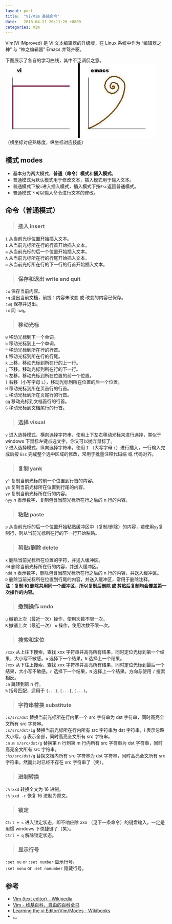 ```yaml
---
layout: post
title:  "Vi/Vim 基础命令"
date:   2018-04-21 20:11:20 +0800
categories: Vim
---
```

Vim(Vi IMproved) 是 Vi 文本编辑器的升级版，在 Linux 系统中作为 “编辑器之神” 与 “神之编辑器” Emacs 并驾齐驱。

下图展示了各自的学习曲线，其中不乏调侃之意。<br>
![curves](/images/20180421/vi_emacs_learning_curves.jpg)<br>
（横坐标对应熟练度，纵坐标对应技能）

## 模式 modes
* 基本分为两大模式，**普通（命令）模式**和**插入模式**。
* 普通模式为默认模式用于修改文本，插入模式用于输入文本。
* 普通模式下按`i`进入插入模式，插入模式下按`Esc`返回普通模式。
* 普通模式下可以输入命令进行文本的修改。

## 命令（普通模式）
> ### 插入 insert
`i` 从当前光标位置开始插入文本。<br>
`I` 从当前光标所在行的行首开始插入文本。<br>
`a` 从当前光标的后一个位置开始插入文本。<br>
`A` 从当前光标所在行的行尾开始插入文本。<br>
`o` 从当前光标所在行的下一行的行首开始插入文本。

> ### 保存和退出 write and quit
`:w` 保存当前内容。<br>
`:q` 退出当前文档，前提：内容未改变 或 改变的内容已保存。<br>
`:wq` 保存并退出。<br>
`:x` 同 `:wq`。

> ### 移动光标
`w` 移动光标到下一个单词。<br>
`b` 移动光标到上一个单词。<br>
`^` 移动光标到所在行的行首。<br>
`$` 移动光标到所在行的行尾。<br>
`k` 上移，移动光标到所在行的上一行。<br>
`j` 下移，移动光标到所在行的下一行。<br>
`h` 左移，移动光标到所在位置的前一个位置。<br>
`l` 右移（小写字母 `L`），移动光标到所在位置的后一个位置。<br>
`H` 移动光标到所在页首行的行首。<br>
`L` 移动光标到所在页尾行的行首。<br>
`gg` 移动光标到文档首行的行首。<br>
`G` 移动光标到文档尾行的行首。

> ### 选择 visual
`v` 进入选择模式，横向选择字符串，使用上下左右移动光标来进行选择，类似于 windows 下鼠标左键点选文字，你又可以抛弃鼠标了。<br>
`V` 进入选择模式，纵向选择字符串，使用 `I` （大写字母 `i`）进行插入，一行输入完成后按 `Esc` 完成整个选中区域的修改，常用于批量注释代码端 或 代码对齐。

> ### 复制 yank
`y^` 复制当前光标的前一个位置到行首的内容。<br>
`y$` 复制当前光标所在位置到行尾的内容。<br>
`yy` 复制当前光标所在行的内容。<br>
`nyy` n 表示数字，复制包含当前光标所在行之后的 n 行的内容。

> ### 粘贴 paste
`p` 从当前光标的后一个位置开始粘贴缓冲区中（复制/删除）的内容，若使用`yy`复制行，则从当前光标所在行的下一行开始粘贴。

> ### 剪贴/删除 delete
`x` 删除当前光标所在位置的字符，并送入缓冲区。<br>
`dd` 删除当前光标所在行的内容，并送入缓冲区。<br>
`ndd` n 表示数字，删除包含当前光标所在行之后的 n 行的内容，并送入缓冲区。<br>
`D` 删除当前光标所在位置到行尾的内容，并送入缓冲区，常用于删除注释。<br>
**注：复制 和 删除共用同一个缓冲区，所以复制后删除 或 剪贴后复制均会覆盖第一次操作的内容。**

> ### 撤销操作 undo
`u` 撤销上次（最近一次）操作，使用次数不限一次。<br>
`R` 撤销上次（最近一次） `u` 操作，使用次数不限一次。

> ### 搜索和定位
`/xxx` 从上往下搜索，查找 xxx 字符串并高亮所有结果，同时定位光标到第一个结果，大小写不敏感。`n` 选择下一个结果，`N` 选择上一个结果。<br>
`?xxx` 从下往上搜索，查找 xxx 字符串并高亮所有结果，同时定位光标到最后一个结果，大小写不敏感。`n` 选择下一个结果，`N` 选择上一个结果。方向与使用 `/` 搜索相反。<br>
`:n` 跳转到第 n 行。<br>
`%` 括号匹配，适用于 `{...}`, `[...]`, `(...)`。

> ### 字符串替换 substitute
`:s/src/dst` 替换当前光标所在行内第一个 src 字符串为 dst 字符串，同时高亮全文所有 src 字符串。<br>
`:s/src/dst/ig` 替换当前光标所在行内所有 src 字符串为 dst 字符串，i 表示忽略大小写，g 表示全部，同时高亮全文所有 src 字符串。<br>
`:n,m s/src/dst/g` 替换第 n 行到第 m 行内所有 src 字符串为 dst 字符串，同时高亮全文所有 src 字符串。<br>
`:%s/src/dst/g` 替换文档内所有 src 字符串为 dst 字符串，同时高亮全文所有 src 字符串，然而此时已经不存在 src 字符串了（笑）。

> ### 进制转换
`:%!xxd` 转换全文为 16 进制。<br>
`:%!xxd -r` 恢复 16 进制为原文。

> ### 锁定
`Ctrl + s` 进入锁定状态，即不响应除 xxx （见下一条命令）的键盘输入，一定是用惯 windows 下快捷键了（笑）。<br>
`Ctrl + q` 解除锁定状态。

> ### 显示行号
`:set nu` or `:set number` 显示行号。<br>
`:set nonu` or `:set nonumber` 隐藏行号。

## 参考
* [Vim (text editor) - Wikipedia](https://en.wikipedia.org/wiki/Vim_(text_editor))
* [Vim - 维基百科，自由的百科全书](https://zh.wikipedia.org/wiki/Vim)
* [Learning the vi Editor/Vim/Modes - Wikibooks](https://en.wikibooks.org/wiki/Learning_the_vi_Editor/Vim/Modes)
* [...](http://github.com/mistydew)
